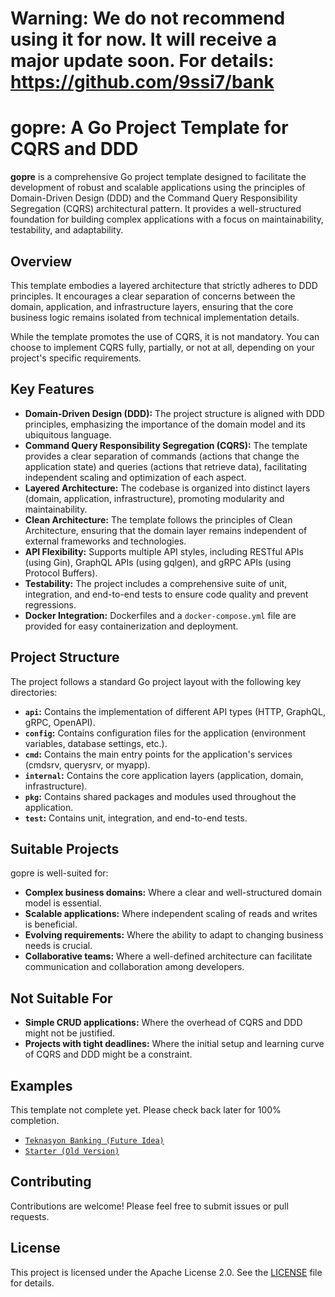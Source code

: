 # Warning: We do not recommend using it for now. It will receive a major update soon. For details: https://github.com/9ssi7/bank


# gopre: A Go Project Template for CQRS and DDD

**gopre** is a comprehensive Go project template designed to facilitate the development of robust and scalable applications using the principles of Domain-Driven Design (DDD) and the Command Query Responsibility Segregation (CQRS) architectural pattern. It provides a well-structured foundation for building complex applications with a focus on maintainability, testability, and adaptability.

## Overview

This template embodies a layered architecture that strictly adheres to DDD principles. It encourages a clear separation of concerns between the domain, application, and infrastructure layers, ensuring that the core business logic remains isolated from technical implementation details.

While the template promotes the use of CQRS, it is not mandatory. You can choose to implement CQRS fully, partially, or not at all, depending on your project's specific requirements.

## Key Features

* **Domain-Driven Design (DDD):** The project structure is aligned with DDD principles, emphasizing the importance of the domain model and its ubiquitous language.
* **Command Query Responsibility Segregation (CQRS):** The template provides a clear separation of commands (actions that change the application state) and queries (actions that retrieve data), facilitating independent scaling and optimization of each aspect.
* **Layered Architecture:** The codebase is organized into distinct layers (domain, application, infrastructure), promoting modularity and maintainability.
* **Clean Architecture:** The template follows the principles of Clean Architecture, ensuring that the domain layer remains independent of external frameworks and technologies.
* **API Flexibility:** Supports multiple API styles, including RESTful APIs (using Gin), GraphQL APIs (using gqlgen), and gRPC APIs (using Protocol Buffers).
* **Testability:** The project includes a comprehensive suite of unit, integration, and end-to-end tests to ensure code quality and prevent regressions.
* **Docker Integration:** Dockerfiles and a `docker-compose.yml` file are provided for easy containerization and deployment.

## Project Structure

The project follows a standard Go project layout with the following key directories:

* **`api`:** Contains the implementation of different API types (HTTP, GraphQL, gRPC, OpenAPI).
* **`config`:** Contains configuration files for the application (environment variables, database settings, etc.).
* **`cmd`:** Contains the main entry points for the application's services (cmdsrv, querysrv, or myapp).
* **`internal`:** Contains the core application layers (application, domain, infrastructure).
* **`pkg`:** Contains shared packages and modules used throughout the application.
* **`test`:** Contains unit, integration, and end-to-end tests.

## Suitable Projects

gopre is well-suited for:

* **Complex business domains:** Where a clear and well-structured domain model is essential.
* **Scalable applications:** Where independent scaling of reads and writes is beneficial.
* **Evolving requirements:** Where the ability to adapt to changing business needs is crucial.
* **Collaborative teams:** Where a well-defined architecture can facilitate communication and collaboration among developers.

## Not Suitable For

* **Simple CRUD applications:** Where the overhead of CQRS and DDD might not be justified.
* **Projects with tight deadlines:** Where the initial setup and learning curve of CQRS and DDD might be a constraint.

## Examples

This template not complete yet. Please check back later for 100% completion.

- [`Teknasyon Banking (Future Idea)`](https://github.com/9ssi7/teknasyon.banking)
- [`Starter (Old Version)`](https://github.com/9ssi7/gopre.examples/tree/main/starter)

## Contributing

Contributions are welcome! Please feel free to submit issues or pull requests.

## License

This project is licensed under the Apache License 2.0. See the [LICENSE](LICENSE) file for details.
